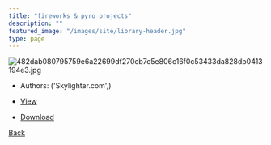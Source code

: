```yaml
---
title: "fireworks & pyro projects"
description: ""
featured_image: "/images/site/library-header.jpg"
type: page
---
```


![482dab080795759e6a22699df270cb7c5e806c16f0c53433da828db0413194e3.jpg](https://drive.google.com/uc?export=view&id=1S9t3hDTTc-GWB38X5YjkrDJMlPtMCJ0A)
* Authors: ('Skylighter.com',)
* <a href="https://drive.google.com/uc?export=view&id=1xakjDioYcVdzZiM-QAITuYtpCOToRXdN" target="_blank">View</a>

* [Download](https://drive.google.com/uc?export=download&id=1xakjDioYcVdzZiM-QAITuYtpCOToRXdN)

[Back](/library/)
